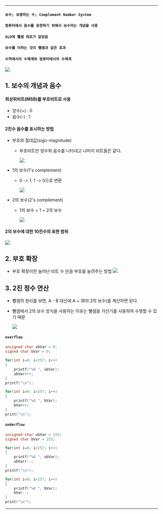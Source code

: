 
---

#### `보수; 보충하는 수; Complement Number System`
#### `컴퓨터에서 음수를 표현하기 위해서 보수라는 개념을 사용`

#### `ALU에 뺄셈 회로가 없었음`
#### `보수를 더하는 것이 뺄셈과 같은 효과`

#### `수학에서의 수체계와 컴퓨터에서의 수체계`

![](../../../../image/Pasted%20image%2020240817153633.png)

## 1. 보수의 개념과 음수

#### 최상위비트(MSB)를 부호비트로 사용
- 양수(+) : 0
- 음수(-) : 1
#### 2진수 음수를 표시하는 방법
- 부호와 절대값(sign-magnitude)
	- 부호비트만 양수와 음수를 나타내고 나머지 비트들은 같다.

		![](../../../../image/Pasted%20image%2020240817154000.png)
		
- 1의 보수(1's complement)
	- 0 -> 1, 1 -> 0으로 변환

		![](../../../../image/Pasted%20image%2020240817154048.png)
	
- 2의 보수(2's complement)
	- 1의 보수 + 1 = 2의 보수

		![](../../../../image/Pasted%20image%2020240817154130.png)

#### 2의 보수에 대한 10진수의 표현 범위
![](../../../../image/Pasted%20image%2020240817154353.png)

## 2. 부호 확장

- 부호 확장이란 늘어난 비트 수 만큼 부호를 늘려주는 방법
	![](../../../../image/Pasted%20image%2020240817154448.png)

## 3. 2진 정수 연산

- 뺄셈의 원리를 보면, A - B 대신에 A + (B의 2의 보수)를 계산하면 된다.
- 뺄셈에서 2의 보수 방식을 사용하는 이유는 뺄셈을 가산기를 사용하여 수행할 수 있기 때문

	![](../../../../image/Pasted%20image%2020240817155249.png)

#### `overflow`

```C
unsigned char ubVar = 0;
signed char bVar = 0;

for(int i=0; i<257; i++)
{
	printf("%d ", ubVar);
	ubVarr++;
}
printf("\n");

for(int i=0; i<257; i++)
{
	printf("%d ", bVar);
	bVar++;
}
print("\n");
```

#### `underflow`

```C
unsigned char ubVar = 255;
signed char bVar = 255;

for(int i=0; i<257; i++)
{
	printf("%d ", ubVar);
	ubVarr--;
}
printf("\n");

for(int i=0; i<257; i++)
{
	printf("%d ", bVar);
	bVar--;
}
print("\n");
```

---
